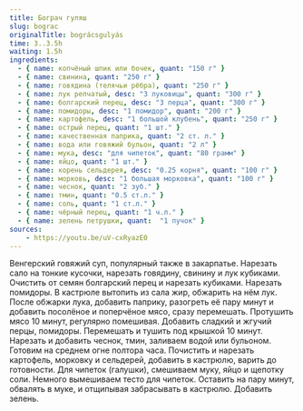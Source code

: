 ```yaml
---
title: Бограч гуляш
slug: bograc
originalTitle: bográcsgulyás
time: 3..3.5h
waiting: 1.5h
ingredients:
  - { name: копчёный шпик или бочек, quant: "150 г" }
  - { name: свинина, quant: "250 г" }
  - { name: говядина (телячьи рёбра), quant: "250 г" }
  - { name: лук репчатый, desc: "3 луковицы", quant: "300 г" }
  - { name: болгарский перец, desc: "3 перца", quant: "300 г" }
  - { name: помидоры, desc: "1 помидор", quant: "200 г" }
  - { name: картофель, desc: "1 большой клубень", quant: "250 г" }
  - { name: острый перец, quant: "1 шт." }
  - { name: качественная паприка, quant: "2 ст. л." }
  - { name: вода или говяжий бульон, quant: "2 л" }
  - { name: мука, desc: "для чипеток", quant: "80 грамм" }
  - { name: яйцо, quant: "1 шт." }	
  - { name: корень сельдерея, desc: "0.25 корня", quant: "100 г" }
  - { name: морковь, desc: "1 большая морковка", quant: "100 г" }
  - { name: чеснок, quant: "2 зуб." }
  - { name: тмин, quant: "0.5 ст.л." }
  - { name: соль, quant: "1 ст.л." }
  - { name: чёрный перец, quant: "1 ч.л." }
  - { name: зелень петрушки, quant:  "1 пучок" }
sources:
	- https://youtu.be/uV-cxRyazE0
---
```


Венгерский говяжий суп, популярный также в закарпатье.
Нарезать сало на тонкие кусочки, нарезать говядину, свинину и лук кубиками.
Очистить от семян болгарский перец и нарезать кубиками. Нарезать помидоры.
В кастрюле вытопить из сала жир, обжарить на нём лук. После обжарки лука,
добавить паприку, разогреть её пару минут и добавить посолёное и поперчёное
мясо, сразу перемешать. Протушить мясо 10 минут, регулярно помешивая.
Добавить сладкий и жгучий перцы, помидоры. Перемешать и тушить под крышкой
10 минут. Нарезать и добавить чеснок, тмин, заливаем водой или бульоном.
Готовим на среднем огне полтора часа.
Почистить и нарезать картофель, морковку и сельдерей, добавить в кастрюлю,
варить до готовности.
Для чипеток (галушки), смешиваем муку, яйцо и щепотку соли. Немного вымешиваем
тесто для чипеток. Оставить на пару минут, обвалять в муке, и отщипывая
забрасывать в кастрюлю.
Добавить зелень.

